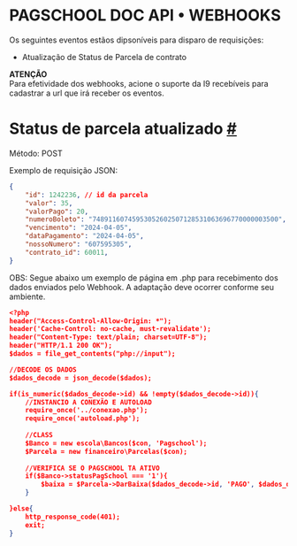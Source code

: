 # **PAGSCHOOL DOC API • WEBHOOKS**

Os seguintes eventos estãos dipsoníveis para disparo de requisições:

- Atualização de Status de Parcela de contrato


**ATENÇÃO**  
Para efetividade dos webhooks, acione o suporte da I9 recebíveis para cadastrar a url que irá receber os eventos.  



# Status de parcela atualizado [ # ](#status-parcela-atualizado) 

Método: POST  

Exemplo de requisição JSON:

```JSON
{
    "id": 1242236, // id da parcela
    "valor": 35,
    "valorPago": 20,
    "numeroBoleto": "74891160745953052602507128531063696770000003500",
    "vencimento": "2024-04-05",
    "dataPagamento": "2024-04-05",
    "nossoNumero": "607595305",
    "contrato_id": 60011,
}
```

OBS: Segue abaixo um exemplo de página em .php para recebimento dos dados enviados pelo Webhook. A adaptação deve ocorrer conforme seu ambiente.


```JSON
<?php
header("Access-Control-Allow-Origin: *");
header('Cache-Control: no-cache, must-revalidate'); 
header("Content-Type: text/plain; charset=UTF-8");
header("HTTP/1.1 200 OK");
$dados = file_get_contents("php://input");

//DECODE OS DADOS
$dados_decode = json_decode($dados);

if(is_numeric($dados_decode->id) && !empty($dados_decode->id)){
    //INSTANCIO A CONEXÃO E AUTOLOAD
    require_once('../conexao.php');
    require_once('autoload.php');
    
    //CLASS
    $Banco = new escola\Bancos($con, 'Pagschool');
    $Parcela = new financeiro\Parcelas($con);
    
    //VERIFICA SE O PAGSCHOOL TA ATIVO
    if($Banco->statusPagSchool === '1'){
        $baixa = $Parcela->DarBaixa($dados_decode->id, 'PAGO', $dados_decode->dataPagamento, $dados_decode->valorPago, 'Baixa automática', 'DINHEIRO');
    }

}else{
    http_response_code(401);
    exit;
}

```
